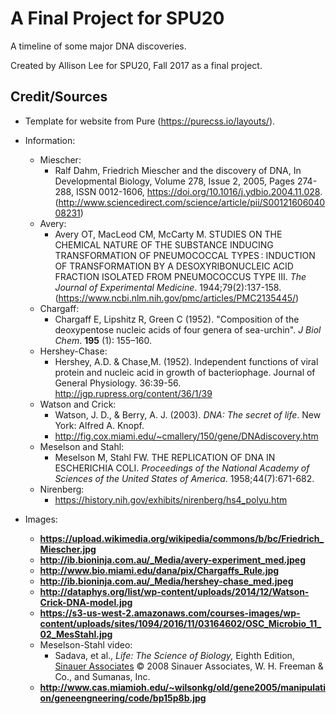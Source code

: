 A Final Project for SPU20
========================

A timeline of some major DNA discoveries. 

Created by Allison Lee for SPU20, Fall 2017 as a final project. 


Credit/Sources
-------

- Template for website from Pure (https://purecss.io/layouts/). 
- Information: 
  - Miescher: 
    - Ralf Dahm, Friedrich Miescher and the discovery of DNA, In Developmental Biology, Volume 278, Issue 2, 2005, Pages 274-288, ISSN 0012-1606, https://doi.org/10.1016/j.ydbio.2004.11.028.
      (http://www.sciencedirect.com/science/article/pii/S0012160604008231)
  - Avery: 
    - Avery OT, MacLeod CM, McCarty M. STUDIES ON THE CHEMICAL NATURE OF THE SUBSTANCE INDUCING TRANSFORMATION OF PNEUMOCOCCAL TYPES : INDUCTION OF TRANSFORMATION BY A DESOXYRIBONUCLEIC ACID FRACTION ISOLATED FROM PNEUMOCOCCUS TYPE III. *The Journal of Experimental Medicine*. 1944;79(2):137-158. (https://www.ncbi.nlm.nih.gov/pmc/articles/PMC2135445/)
  - Chargaff: 
    -  Chargaff E, Lipshitz R, Green C (1952). "Composition of the deoxypentose nucleic acids of four genera of sea-urchin". *J Biol Chem*. **195** (1): 155–160. 
  - Hershey-Chase: 
    - Hershey, A.D. & Chase,M. (1952). Independent functions of viral protein and nucleic acid in growth of bacteriophage. Journal of General Physiology. 36:39-56. http://jgp.rupress.org/content/36/1/39
  - Watson and Crick: 
    - Watson, J. D., & Berry, A. J. (2003). *DNA: The secret of life*. New York: Alfred A. Knopf.
    - http://fig.cox.miami.edu/~cmallery/150/gene/DNAdiscovery.htm
  - Meselson and Stahl: 
    -  Meselson M, Stahl FW. THE REPLICATION OF DNA IN ESCHERICHIA COLI. *Proceedings of the National Academy of Sciences of the United States of America*. 1958;44(7):671-682.
  - Nirenberg: 
    - https://history.nih.gov/exhibits/nirenberg/hs4_polyu.htm


- Images: 
  - **https://upload.wikimedia.org/wikipedia/commons/b/bc/Friedrich_Miescher.jpg**
  - **http://ib.bioninja.com.au/_Media/avery-experiment_med.jpeg**
  - **http://www.bio.miami.edu/dana/pix/Chargaffs_Rule.jpg**
  - **http://ib.bioninja.com.au/_Media/hershey-chase_med.jpeg**
  - **http://dataphys.org/list/wp-content/uploads/2014/12/Watson-Crick-DNA-model.jpg**
  - **https://s3-us-west-2.amazonaws.com/courses-images/wp-content/uploads/sites/1094/2016/11/03164602/OSC_Microbio_11_02_MesStahl.jpg**
  - Meselson-Stahl video: 
    - Sadava, et al., *Life: The Science of Biology,* Eighth Edition, [Sinauer Associates](http://www.sinauer.com/)
      © 2008 Sinauer Associates, W. H. Freeman & Co., and Sumanas, Inc.
  - **http://www.cas.miamioh.edu/~wilsonkg/old/gene2005/manipulation/geneengneering/code/bp15p8b.jpg**

